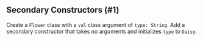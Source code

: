 ## Secondary Constructors (#1)

Create a `Flower` class with a `val` class argument of `type: String`. Add a
secondary constructor that takes no arguments and initializes `type` to
`Daisy`.